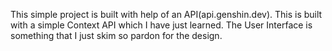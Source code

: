 This simple project is built with help of an API(api.genshin.dev). This is built with a simple Context API which I have just learned. The User Interface is something that I just skim so pardon for the design. 
